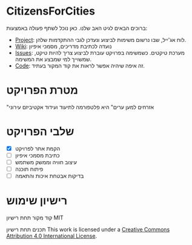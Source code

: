 # CitizensForCities
ברוכים הבאים לגיט האב שלנו.
כאן נוכל לשתף פעולה באמצעות:

- [Project](https://github.com/dortheimer/CitizensForCities/projects): לוח אג'ייל, שבו נרשום משימות לביצוע ונעדכן לגבי ההתקדמות שלהן.
- [Wiki](https://github.com/dortheimer/CitizensForCities/wiki): נועדה לכתיבת מדריכים, מסמכי איפיון
- [Issues](https://github.com/dortheimer/CitizensForCities/issues):  מערכת טיקטים. כשמשימה בפרויקט עוברת לביצוע צריך להיות טיקט, שמשוייך למי שמבצע את המשימה.
- [Code](https://github.com/dortheimer/CitizensForCities): זה איפה שיהיה אפשר לראות את קוד המקור בעתיד.

# מטרת הפרויקט
"אזרחים למען ערים" היא פלטפורמה לתיעוד ועידוד אקטיביזם עירוני

# שלבי הפרויקט
- [x] הקמת אתר לפרויקט
- [ ] כתיבת מסמכי איפיון
- [ ] עיצוב חוויה וממשק משתמש
- [ ] פיתוח תוכנה
- [ ] בדיקות אבטחת איכות והתאמה

# רישיון שימוש
קוד מקור תחת רישיון MIT

תכנים תחת רישיון
This work is licensed under a [Creative Commons Attribution 4.0 International License](http://creativecommons.org/licenses/by/4.0/).
